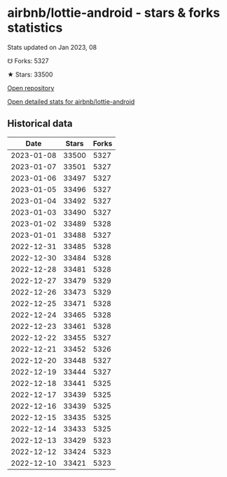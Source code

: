 # airbnb/lottie-android - stars & forks statistics

Stats updated on Jan 2023, 08

☋ Forks: 5327

★ Stars: 33500

[Open repository](https://github.com/airbnb/lottie-android)

[Open detailed stats for airbnb/lottie-android](https://reviewgithub.com/rep/airbnb/lottie-android)

## Historical data
| Date | Stars | Forks |
|------|-------|-------|
| 2023-01-08 | 33500 | 5327 | 
| 2023-01-07 | 33501 | 5327 | 
| 2023-01-06 | 33497 | 5327 | 
| 2023-01-05 | 33496 | 5327 | 
| 2023-01-04 | 33492 | 5327 | 
| 2023-01-03 | 33490 | 5327 | 
| 2023-01-02 | 33489 | 5328 | 
| 2023-01-01 | 33488 | 5327 | 
| 2022-12-31 | 33485 | 5328 | 
| 2022-12-30 | 33484 | 5328 | 
| 2022-12-28 | 33481 | 5328 | 
| 2022-12-27 | 33479 | 5329 | 
| 2022-12-26 | 33473 | 5329 | 
| 2022-12-25 | 33471 | 5328 | 
| 2022-12-24 | 33465 | 5328 | 
| 2022-12-23 | 33461 | 5328 | 
| 2022-12-22 | 33455 | 5327 | 
| 2022-12-21 | 33452 | 5326 | 
| 2022-12-20 | 33448 | 5327 | 
| 2022-12-19 | 33444 | 5327 | 
| 2022-12-18 | 33441 | 5325 | 
| 2022-12-17 | 33439 | 5325 | 
| 2022-12-16 | 33439 | 5325 | 
| 2022-12-15 | 33435 | 5325 | 
| 2022-12-14 | 33433 | 5325 | 
| 2022-12-13 | 33429 | 5323 | 
| 2022-12-12 | 33424 | 5323 | 
| 2022-12-10 | 33421 | 5323 | 

